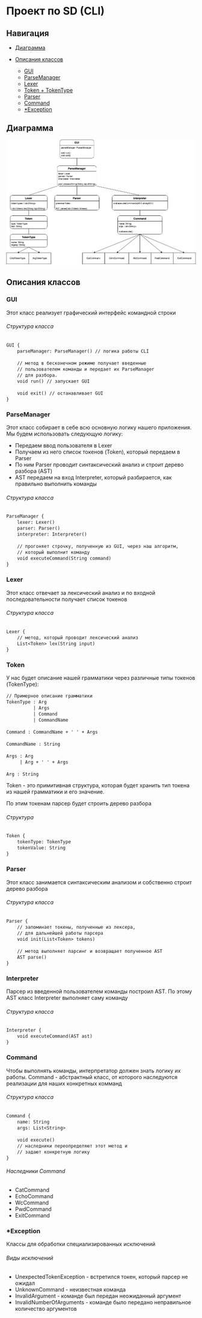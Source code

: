 # Проект по SD (CLI)

## Навигация
* [Диаграмма](https://github.com/alexbuyan/HW_SD/tree/hw1#%D0%B4%D0%B8%D0%B0%D0%B3%D1%80%D0%B0%D0%BC%D0%BC%D0%B0)
* [Описания классов](https://github.com/alexbuyan/HW_SD/tree/hw1#%D0%BE%D0%BF%D0%B8%D1%81%D0%B0%D0%BD%D0%B8%D1%8F-%D0%BA%D0%BB%D0%B0%D1%81%D1%81%D0%BE%D0%B2)

    * [GUI](https://github.com/alexbuyan/HW_SD/tree/hw1#gui)
    * [ParseManager](https://github.com/alexbuyan/HW_SD/tree/hw1#parsemanager)
    * [Lexer](https://github.com/alexbuyan/HW_SD/tree/hw1#lexer)
    * [Token + TokenType](https://github.com/alexbuyan/HW_SD/tree/hw1#token)
    * [Parser](https://github.com/alexbuyan/HW_SD/tree/hw1#parser)
    * [Command](https://github.com/alexbuyan/HW_SD/tree/hw1#command)
    * [*Exception](https://github.com/alexbuyan/HW_SD/tree/hw1#exception)


## Диаграмма
<img src="/images/CLI_diagram.png"/>

## Описания классов
### GUI
Этот класс реализует графический интерфейс командной строки
###### Cтруктура класса
```
GUI {
	parseManager: ParseManager() // логика работы CLI

	// метод в бесконечном режиме получает введенные
	// пользователем команды и передает их ParseManager
	// для разбора.
	void run() // запускает GUI

	void exit() // останавливает GUI
}
```

### ParseManager
Этот класс собирает в себе всю основную логику нашего приложения. Мы будем использовать следующую логику:
* Передаем ввод пользователя в Lexer
* Получаем из него список токенов (Token), который передаем в Parser
* По ним Parser проводит синтаксический анализ и строит дерево разбора (AST)
* AST передаем на вход Interpreter, который разбирается, как правильно выполнить команды
###### Cтруктура класса
```
ParseManager {
	lexer: Lexer()
	parser: Parser()
	interpreter: Interpreter()

	// прогоняет строчку, полученную из GUI, через наш алгоритм,
	// который выполнит команду
	void executeCommand(String command)
}
```

### Lexer
Этот класс отвечает за лексический анализ и по входной последовательности получает список токенов
###### Cтруктура класса
```
Lexer {
	// метод, который проводит лексический анализ
	List<Token> lex(String input)
}
```

### Token
У нас будет описание нашей грамматики через различные типы токенов (TokenType):
```
// Примерное описание грамматики
TokenType : Arg
          | Args
          | Command
          | CommandName

Command : CommandName + ' ' + Args

CommandName : String

Args : Arg
     | Arg + ' ' + Args

Arg : String
```
Token - это примитивная структура, которая будет хранить тип токена из нашей грамматики и его значение.

По этим токенам парсер будет строить дерево разбора
###### Cтруктура
```
Token {
    tokenType: TokenType
    tokenValue: String
}
```

### Parser
Этот класс занимается синтаксическим анализом и собственно строит дерево разбора
###### Cтруктура класса
```
Parser {
	// запоминает токены, полученные из лексера, 
	// для дальнейшей работы парсера
	void init(List<Token> tokens)

	// метод выполняет парсинг и возвращает полученное AST
	AST parse()
}
```

### Interpreter
Парсер из введенной пользователем команды построил AST. По этому AST класс Interpreter выполняет саму команду 
###### Cтруктура класса
```
Interpreter {
	void executeCommand(AST ast)
}
```

### Command
Чтобы выполнять команды, интерпретатор должен знать логику их работы. Command - абстрактный класс, от которого наследуются реализации для наших конкретных комманд
###### Cтруктура класса
```
Command {
	name: String
	args: List<String>

	void execute()
	// наследники переопределяют этот метод и 
	// задают конкретную логику
}
```
###### Наследники Command
* CatCommand
* EchoCommand
* WcCommand
* PwdCommand
* ExitCommand

### *Exception
Классы для обработки специализированных исключений

###### Виды исключений
- UnexpectedTokenException - встретился токен, который парсер не ожидал
- UnknownCommand - неизвестная команда
- InvalidArgument - команде был передан неожиданный аргумент
- InvalidNumberOfArguments - команде было передано неправильное количество аргументов